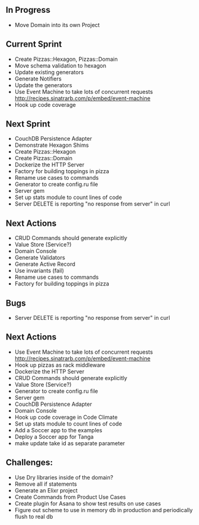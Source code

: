 ## In Progress
* Move Domain into its own Project

## Current Sprint
* Create Pizzas::Hexagon, Pizzas::Domain
* Move schema validation to hexagon
* Update existing generators
* Generate Notifiers
* Update the generators
* Use Event Machine to take lots of concurrent requests http://recipes.sinatrarb.com/p/embed/event-machine
* Hook up code coverage

## Next Sprint
* CouchDB Persistence Adapter
* Demonstrate Hexagon Shims
* Create Pizzas::Hexagon
* Create Pizzas::Domain
* Dockerize the HTTP Server
* Factory for building toppings in pizza
* Rename use cases to commands
* Generator to create config.ru file
* Server gem
* Set up stats module to count lines of code
* Server DELETE is reporting "no response from server" in curl

## Next Actions
* CRUD Commands should generate explicitly
* Value Store (Service?)
* Domain Console
* Generate Validators
* Generate Active Record
* Use invariants (fail)
* Rename use cases to commands
* Factory for building toppings in pizza

## Bugs
* Server DELETE is reporting "no response from server" in curl

## Next Actions
* Use Event Machine to take lots of concurrent requests http://recipes.sinatrarb.com/p/embed/event-machine
* Hook up pizzas as rack middleware
* Dockerize the HTTP Server
* CRUD Commands should generate explicitly
* Value Store (Service?)
* Generator to create config.ru file
* Server gem
* CouchDB Persistence Adapter
* Domain Console
* Hook up code coverage in Code Climate
* Set up stats module to count lines of code
* Add a Soccer app to the examples
* Deploy a Soccer app for Tanga
* make update take id as separate parameter

## Challenges:
* Use Dry libraries inside of the domain?
* Remove all if statements
* Generate an Elixr project
* Create Commands from Product Use Cases
* Create plugin for Asana to show test results on use cases
* Figure out scheme to use in memory db in production and periodically flush to real db
